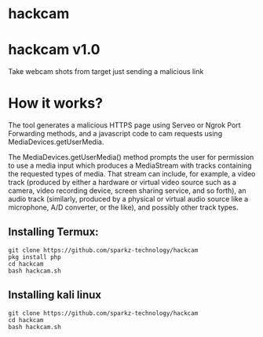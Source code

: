 # hackcam
# hackcam v1.0
Take webcam shots from target just sending a malicious link



# How it works?
<p>The tool generates a malicious HTTPS page using Serveo or Ngrok Port Forwarding methods, and a javascript code to cam requests using MediaDevices.getUserMedia. </p>

<p>The MediaDevices.getUserMedia() method prompts the user for permission to use a media input which produces a MediaStream with tracks containing the requested types of media. That stream can include, for example, a video track (produced by either a hardware or virtual video source such as a camera, video recording device, screen sharing service, and so forth), an audio track (similarly, produced by a physical or virtual audio source like a microphone, A/D converter, or the like), and possibly other track types. </p>



## Installing Termux:

```
git clone https://github.com/sparkz-technology/hackcam
pkg install php
cd hackcam
bash hackcam.sh
```
## Installing kali linux
```
git clone https://github.com/sparkz-technology/hackcam
cd hackcam
bash hackcam.sh
```
